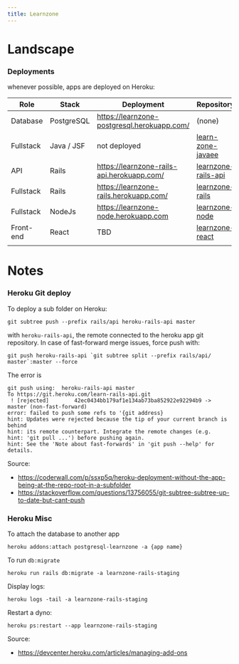 ```yaml
---
title: Learnzone
---
```


# Landscape

### Deployments

whenever possible, apps are deployed on Heroku:

| Role      | Stack      | Deployment                                  | Repository                                                          |
| --------- | ---------- | ------------------------------------------- | ------------------------------------------------------------------- |
| Database  | PostgreSQL | https://learnzone-postgresql.herokuapp.com/ | (none)                                                              |
| Fullstack | Java / JSF | not deployed                                | [learn-zone-javaee](https://github.com/Al-un/learn-zone-javaee)     |
| API       | Rails      | https://learnzone-rails-api.herokuapp.com/  | [learnzone-rails-api](https://github.com/Al-un/learnzone-rails-api) |
| Fullstack | Rails      | https://learnzone-rails.herokuapp.com/      | [learnzone-rails](https://github.com/Al-un/learnzone-rails)         |
| Fullstack | NodeJs     | https://learnzone-node.herokuapp.com        | [learnzone-node](https://github.com/Al-un/learnzone-nodejs)         |
| Front-end | React      | TBD                                         | [learnzone-react](https://github.com/Al-un/learnzone-react)         |
|           |            |                                             |                                                                     |

# Notes

### Heroku Git deploy

To deploy a sub folder on Heroku:

```
git subtree push --prefix rails/api heroku-rails-api master
```

with `heroku-rails-api`, the remote connected to the heroku app git repository. In case of fast-forward merge issues, force push with:

```
git push heroku-rails-api `git subtree split --prefix rails/api/ master`:master --force
```

The error is

```
git push using:  heroku-rails-api master
To https://git.heroku.com/learn-rails-api.git
 ! [rejected]        42ec0434bb179af1e134ab73ba852922e92294b9 -> master (non-fast-forward)
error: failed to push some refs to '{git address}
hint: Updates were rejected because the tip of your current branch is behind
hint: its remote counterpart. Integrate the remote changes (e.g.
hint: 'git pull ...') before pushing again.
hint: See the 'Note about fast-forwards' in 'git push --help' for details.
```

Source:

- https://coderwall.com/p/ssxp5q/heroku-deployment-without-the-app-being-at-the-repo-root-in-a-subfolder
- https://stackoverflow.com/questions/13756055/git-subtree-subtree-up-to-date-but-cant-push

### Heroku Misc

To attach the database to another app

```shell
heroku addons:attach postgresql-learnzone -a {app name}
```

To run `db:migrate`

```shell
heroku run rails db:migrate -a learnzone-rails-staging
```

Display logs:

```shell
heroku logs -tail -a learnzone-rails-staging
```

Restart a dyno:

```shell
heroku ps:restart --app learnzone-rails-staging
```

Source:

- https://devcenter.heroku.com/articles/managing-add-ons
